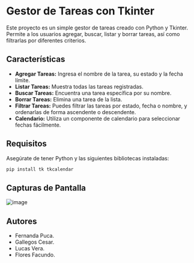 # Gestor de Tareas con Tkinter

Este proyecto es un simple gestor de tareas creado con Python y Tkinter. Permite a los usuarios agregar, buscar, listar y borrar tareas, así como filtrarlas por diferentes criterios.

## Características

- **Agregar Tareas:** Ingresa el nombre de la tarea, su estado y la fecha límite.
- **Listar Tareas:** Muestra todas las tareas registradas.
- **Buscar Tareas:** Encuentra una tarea específica por su nombre.
- **Borrar Tareas:** Elimina una tarea de la lista.
- **Filtrar Tareas:** Puedes filtrar las tareas por estado, fecha o nombre, y ordenarlas de forma ascendente o descendente.
- **Calendario:** Utiliza un componente de calendario para seleccionar fechas fácilmente.

## Requisitos

Asegúrate de tener Python y las siguientes bibliotecas instaladas:

```bash
pip install tk tkcalendar
```


## Capturas de Pantalla

![image](https://github.com/azaeldahaka/Gestion-de-Tareas/assets/71836482/9b12988b-d91c-4863-a506-c721e9ab5e17)

## Autores
- Fernanda Puca.
- Gallegos Cesar.
- Lucas Vera.
- Flores Facundo.
